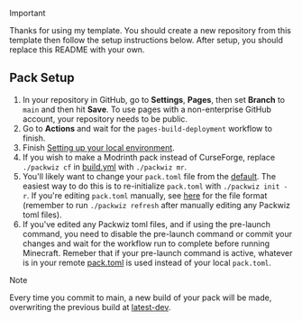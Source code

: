 > [!IMPORTANT]
> Thanks for using my template. You should create a new repository from this template then follow the setup instructions below. After setup, you should replace this README with your own.

## Pack Setup
1. In your repository in GitHub, go to **Settings**, **Pages**, then set **Branch** to `main` and then hit **Save**. To use pages with a non-enterprise GitHub account, your repository needs to be public.
2. Go to **Actions** and wait for the `pages-build-deployment` workflow to finish.
3. Finish [Setting up your local environment](CONTRIBUTING.md#setting-up-your-local-environment).
4. If you wish to make a Modrinth pack instead of CurseForge, replace `./packwiz cf` in [build.yml](.github/workflows/build.yml#L23) with `./packwiz mr`.
5. You'll likely want to change your `pack.toml` file from the [default](https://github.com/lonevox/mc-modpack-template/blob/main/pack.toml). The easiest way to do this is to re-initialize `pack.toml` with `./packwiz init -r`. If you're editing `pack.toml` manually, see [here](https://packwiz.infra.link/reference/pack-format/pack-toml/) for the file format (remember to run `./packwiz refresh` after manually editing any Packwiz toml files).
6. If you've edited any Packwiz toml files, and if using the pre-launch command, you need to disable the pre-launch command or commit your changes and wait for the workflow run to complete before running Minecraft. Remeber that if your pre-launch command is active, whatever is in your remote [pack.toml](/pack.toml) is used instead of your local `pack.toml`.

> [!NOTE]
> Every time you commit to main, a new build of your pack will be made, overwriting the previous build at [latest-dev](/../../releases/tag/latest-dev).

